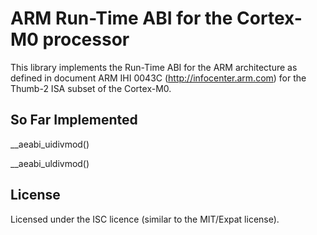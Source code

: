 ARM Run-Time ABI for the Cortex-M0 processor
============================================

This library implements the Run-Time ABI for the ARM architecture as defined
in document ARM IHI 0043C (http://infocenter.arm.com) for the Thumb-2 ISA
subset of the Cortex-M0.

So Far Implemented
------------------

__aeabi_uidivmod()

__aeabi_uldivmod()

License
-------

Licensed under the ISC licence (similar to the MIT/Expat license).
